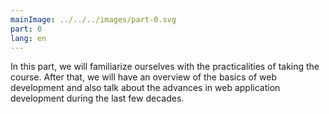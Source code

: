 ```yaml
---
mainImage: ../../../images/part-0.svg
part: 0
lang: en
---
```


<div class="intro">

In this part, we will familiarize ourselves with the practicalities of taking the course. After that, we will have an overview of the basics of web development and also talk about the advances in web application development during the last few decades.

</div>
